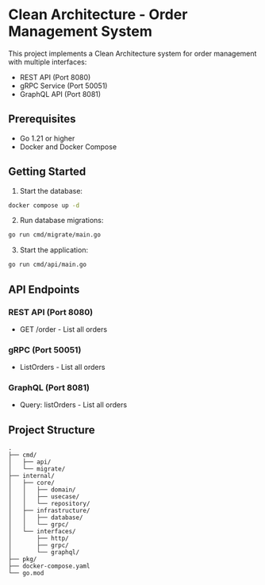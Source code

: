 # Clean Architecture - Order Management System

This project implements a Clean Architecture system for order management with multiple interfaces:
- REST API (Port 8080)
- gRPC Service (Port 50051)
- GraphQL API (Port 8081)

## Prerequisites
- Go 1.21 or higher
- Docker and Docker Compose

## Getting Started

1. Start the database:
```bash
docker compose up -d
```

2. Run database migrations:
```bash
go run cmd/migrate/main.go
```

3. Start the application:
```bash
go run cmd/api/main.go
```

## API Endpoints

### REST API (Port 8080)
- GET /order - List all orders

### gRPC (Port 50051)
- ListOrders - List all orders

### GraphQL (Port 8081)
- Query: listOrders - List all orders

## Project Structure
```
.
├── cmd/
│   ├── api/
│   └── migrate/
├── internal/
│   ├── core/
│   │   ├── domain/
│   │   ├── usecase/
│   │   └── repository/
│   ├── infrastructure/
│   │   ├── database/
│   │   └── grpc/
│   └── interfaces/
│       ├── http/
│       ├── grpc/
│       └── graphql/
├── pkg/
├── docker-compose.yaml
└── go.mod
```